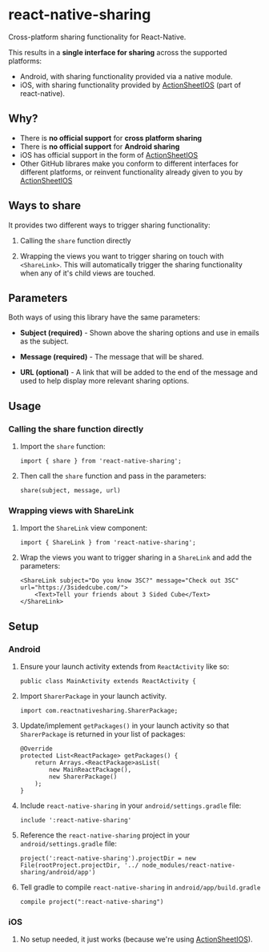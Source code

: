 # react-native-sharing

Cross-platform sharing functionality for React-Native.

This results in a **single interface for sharing** across the supported platforms:

* Android, with sharing functionality provided via a native module.
* iOS, with sharing functionality provided by [ActionSheetIOS](https://facebook.github.io/react-native/docs/actionsheetios.html) (part of react-native).

## Why?

* There is **no official support** for **cross platform sharing**
* There is **no official support** for **Android sharing**
* iOS has official support in the form of [ActionSheetIOS](https://facebook.github.io/react-native/docs/actionsheetios.html)
* Other GitHub librares make you conform to different interfaces for different platforms, or reinvent functionality already given to you by [ActionSheetIOS](https://facebook.github.io/react-native/docs/actionsheetios.html)

## Ways to share

It provides two different ways to trigger sharing functionality:

1. Calling the `share` function directly

2. Wrapping the views you want to trigger sharing on touch with `<ShareLink>`. This will automatically trigger the sharing functionality when any of it's child views are touched. 

## Parameters

Both ways of using this library have the same parameters:

* **Subject (required)** - Shown above the sharing options and use in emails as the subject.

* **Message (required)** - The message that will be shared.

* **URL (optional)** - A link that will be added to the end of the message and used to help display more relevant sharing options.

## Usage

### Calling the share function directly

1. Import the `share` function:

	```
	import { share } from 'react-native-sharing';
	```

2. Then call the `share` function and pass in the parameters:

	```
	share(subject, message, url)
	```

### Wrapping views with ShareLink

1. Import the `ShareLink` view component:
	
	```
	import { ShareLink } from 'react-native-sharing';
	```

2. Wrap the views you want to trigger sharing in a `ShareLink` and add the parameters:

	```
	<ShareLink subject="Do you know 3SC?" message="Check out 3SC" url="https://3sidedcube.com/">
		<Text>Tell your friends about 3 Sided Cube</Text>
	</ShareLink>
	```

## Setup

### Android

1. Ensure your launch activity extends from `ReactActivity` like so:

	```
	public class MainActivity extends ReactActivity {
	```

2. Import `SharerPackage` in your launch activity.

	```
	import com.reactnativesharing.SharerPackage;
	```
	
3. Update/implement `getPackages()` in your launch activity so that `SharerPackage` is returned in your list of packages:

	```
	@Override
	protected List<ReactPackage> getPackages() {
	    return Arrays.<ReactPackage>asList(
	        new MainReactPackage(),
	        new SharerPackage()
	    );
	}
	```

4. Include `react-native-sharing` in your `android/settings.gradle` file:

	```
	include ':react-native-sharing'
	```
	
5. Reference the `react-native-sharing` project in your `android/settings.gradle` file:

	```
	project(':react-native-sharing').projectDir = new File(rootProject.projectDir, '../	node_modules/react-native-sharing/android/app')
	```
	
6. Tell gradle to compile `react-native-sharing` in `android/app/build.gradle`

	```
	compile project(":react-native-sharing")
	```

### iOS

1. No setup needed, it just works (because we're using [ActionSheetIOS](https://facebook.github.io/react-native/docs/actionsheetios.html)).